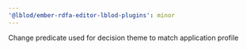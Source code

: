```yaml
---
'@lblod/ember-rdfa-editor-lblod-plugins': minor
---
```


Change predicate used for decision theme to match application profile
